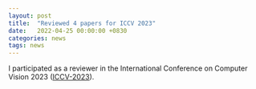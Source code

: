 ```yaml
---
layout: post
title:  "Reviewed 4 papers for ICCV 2023"
date:   2022-04-25 00:00:00 +0830
categories: news
tags: news
---
```


I participated as a reviewer in the International Conference on Computer Vision 2023 (<a href= "https://iccv2023.thecvf.com/">ICCV-2023</a>).